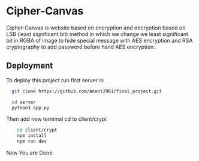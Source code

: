 
# Cipher-Canvas

Cipher-Canvas is website based on encryption and decryption based on LSB (least significant bit) method in which we change we least significant bit in RGBA of image to hide special message with AES encryption and RSA cryptography to add password before hand AES encryption.

## Deployment

To deploy this project run first server in 

```bash
  git clone https://github.com/Anant2961/final_project.git
```

```bash
  cd server
  python3 app.py
```
Then add new terminal cd to client/crypt
```bash
    cd client/crypt
    npm install
    npm run dev
```
Now You are Done.

